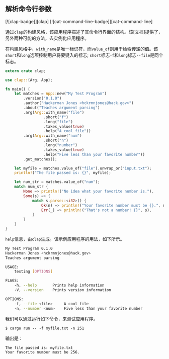 ## 解析命令行参数

[![clap-badge]][clap] [![cat-command-line-badge]][cat-command-line]

通过`clap`的构建风格，该应用程序描述了其命令行界面的结构。该[文档]提供了，另外两种可能的方法，去实例化应用程序。

在构建风格中，`with_name`是唯一标识符，而`value_of`则用于检索传递的值。该`short`和`long`选项控制用户将要键入的标志; `short`标志`-f`和`long`标志`--file`是同个标志。

```rust
extern crate clap;

use clap::{Arg, App};

fn main() {
    let matches = App::new("My Test Program")
        .version("0.1.0")
        .author("Hackerman Jones <hckrmnjones@hack.gov>")
        .about("Teaches argument parsing")
        .arg(Arg::with_name("file")
                 .short("f")
                 .long("file")
                 .takes_value(true)
                 .help("A cool file"))
        .arg(Arg::with_name("num")
                 .short("n")
                 .long("number")
                 .takes_value(true)
                 .help("Five less than your favorite number"))
        .get_matches();

    let myfile = matches.value_of("file").unwrap_or("input.txt");
    println!("The file passed is: {}", myfile);

    let num_str = matches.value_of("num");
    match num_str {
        None => println!("No idea what your favorite number is."),
        Some(s) => {
            match s.parse::<i32>() {
                Ok(n) => println!("Your favorite number must be {}.", n + 5),
                Err(_) => println!("That's not a number! {}", s),
            }
        }
    }
}
```

`help`信息，由`clap`生成。该示例应用程序的用法，如下所示。

```bash
My Test Program 0.1.0
Hackerman Jones <hckrmnjones@hack.gov>
Teaches argument parsing

USAGE:
    testing [OPTIONS]

FLAGS:
    -h, --help       Prints help information
    -V, --version    Prints version information

OPTIONS:
    -f, --file <file>     A cool file
    -n, --number <num>    Five less than your favorite number
```

我们可以通过运行如下命令，来测试应用程序。

```
$ cargo run -- -f myfile.txt -n 251
```

输出是：

```
The file passed is: myfile.txt
Your favorite number must be 256.
```

[documentation]: https://docs.rs/clap/
